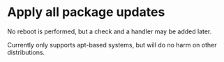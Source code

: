 # Apply all package updates

No reboot is performed, but a check and a handler may be added later.

Currently only supports apt-based systems, but will do no harm on other
distributions.
